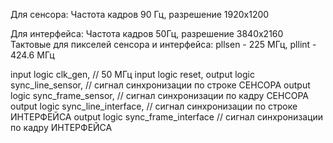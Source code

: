 Для сенсора: Частота кадров 90 Гц, разрешение 1920х1200

Для интерфейса: Частота кадров 50Гц, разрешение 3840х2160
Тактовые для пикселей сенсора и интерфейса: pllsen - 225 МГц, pllint - 424.6 МГц

input logic clk_gen, // 50 МГц
input logic reset,
  output logic sync_line_sensor,           // сигнал синхронизации по строке СЕНСОРА
  output logic sync_frame_sensor,          // сигнал синхронизации по кадру СЕНСОРА
  output logic sync_line_interface,        // сигнал синхронизации по строке ИНТЕРФЕЙСА
  output logic sync_frame_interface        // сигнал синхронизации по кадру ИНТЕРФЕЙСА

